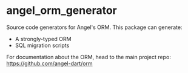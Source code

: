 # angel_orm_generator
Source code generators for Angel's ORM.
This package can generate:
* A strongly-typed ORM
* SQL migration scripts

For documentation about the ORM, head to the main project repo:
https://github.com/angel-dart/orm